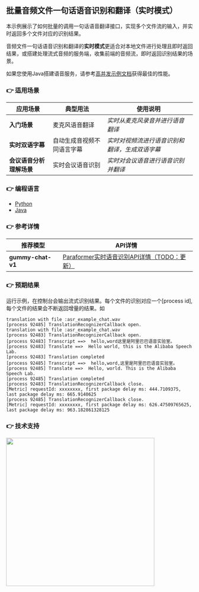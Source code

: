 [comment]: # (title and brief introduction of the sample)
## 批量音频文件一句话语音识别和翻译（实时模式）
本示例展示了如何批量的调用一句话语音翻译接口，实现多个文件流的输入，并实时返回多个文件对应的识别结果。

音频文件一句话语音识别和翻译的**实时模式**更适合对本地文件进行处理且即时返回结果，或搭建处理流式音频的服务端，收集前端的音频流，即时返回识别结果的场景。

如果您使用Java搭建语音服务，请参考[高并发示例文档](https://help.aliyun.com/zh/model-studio/developer-reference/paraformer-in-high-concurrency-scenarios)获得最佳的性能。

[comment]: # (list of scenarios of the sample)
### :point_right: 适用场景

| 应用场景     | 典型用法 | 使用说明 |
|----------| ----- | ----- |
| **入门场景** | 麦克风语音翻译 | *实时从麦克风录音并进行语音翻译* |
| **实时双语字幕** | 自动生成音视频不同语言字幕 | *实时对视频流进行语音识别和翻译，生成双语字幕* |
| **会议语音分析理解场景** | 实时会议语音识别	 | *实时对会议语音进行语音识别并翻译* |

[comment]: # (supported programming languages of the sample)
### :point_right: 编程语言
- [Python](./python)
- [Java](./java)

[comment]: # (model and interface of the sample)
### :point_right: 参考详情

| 推荐模型 | API详情 |
| ----- | ----- |
| **gummy-chat-v1** | [Paraformer实时语音识别API详情（TODO：更新）](https://help.aliyun.com/zh/model-studio/developer-reference/paraformer-real-time-speech-recognition-api) |


### :point_right: 预期结果

运行示例，在控制台会输出流式识别结果。每个文件的识别对应一个[process id], 每个文件的结果会不断返回增量的结果。如
```
translation with file :asr_example_chat.wav
[process 92485] TranslationRecognizerCallback open.
translation with file :asr_example_chat.wav
[process 92483] TranslationRecognizerCallback open.
[process 92483] Transcript ==>  hello,word这里是阿里巴巴语音实验室。
[process 92483] Translate ==>  Hello world, this is the Alibaba Speech Lab.
[process 92483] Translation completed
[process 92485] Transcript ==>  hello,word,这里是阿里巴巴语音实验室。
[process 92485] Translate ==>  Hello, world. This is the Alibaba Speech Lab.
[process 92485] Translation completed
[process 92483] TranslationRecognizerCallback close.
[Metric] requestId: xxxxxxxx, first package delay ms: 444.7109375, last package delay ms: 665.9140625
[process 92485] TranslationRecognizerCallback close.
[Metric] requestId: xxxxxxxx, first package delay ms: 626.47509765625, last package delay ms: 963.182861328125
```

[comment]: # (technical support of the sample)
### :point_right: 技术支持
<img src="https://dashscope.oss-cn-beijing.aliyuncs.com/samples/audio/group.png" width="400"/>

